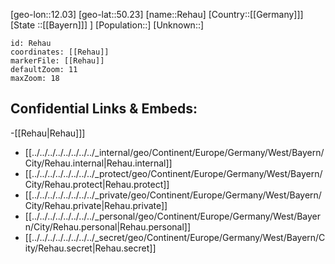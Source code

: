 ﻿---
location: [50.23,12.03]
mapzoom: [7,12] 
mapmarker: city 
type: City
tags:
- geo/City


SpocWebEntityId: 33677
isDeleted: false
confidential: public

---
[geo-lon::12.03]
[geo-lat::50.23]
[name::Rehau]
[Country::[[Germany]]]
[State ::[[Bayern]]] ]
[Population::]
[Unknown::]


```leaflet
id: Rehau
coordinates: [[Rehau]]
markerFile: [[Rehau]]
defaultZoom: 11 
maxZoom: 18
```


## Confidential Links & Embeds: 
-[[Rehau|Rehau]]] 
- [[../../../../../../../../_internal/geo/Continent/Europe/Germany/West/Bayern/City/Rehau.internal|Rehau.internal]] 
- [[../../../../../../../../_protect/geo/Continent/Europe/Germany/West/Bayern/City/Rehau.protect|Rehau.protect]] 
- [[../../../../../../../../_private/geo/Continent/Europe/Germany/West/Bayern/City/Rehau.private|Rehau.private]] 
- [[../../../../../../../../_personal/geo/Continent/Europe/Germany/West/Bayern/City/Rehau.personal|Rehau.personal]] 
- [[../../../../../../../../_secret/geo/Continent/Europe/Germany/West/Bayern/City/Rehau.secret|Rehau.secret]] 
